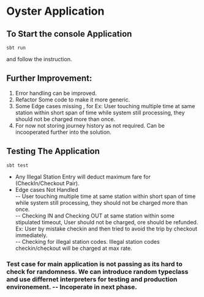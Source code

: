 # Oyster Application

## To Start the console Application
```
sbt run
```
and follow the instruction.


## Further Improvement:
1.	Error handling can be improved.
2. 	Refactor Some code to make it more generic.
3. 	Some Edge cases missing , for Ex: User touching multiple time at same station within short span of time while system still processing, they should not be charged more than once.  
4.	For now not storing journey history as not required. Can be incooperated further into the solution.     


## Testing The Application

```
sbt test
```

* Any Illegal Station Entry will deduct maximum fare for (CheckIn/Checkout Pair).
* Edge cases Not Handled  
	-- User touching multiple time at same station within short span of time while system still processing, they should not be charged more than once.  
	-- Checking IN and Checking OUT at same station within some stipulated timeout, User should not be charged, ore should be refunded. Ex: User by mistake checkin and then tried to avoid the trip by checkout immediately.  
	-- Checking for illegal station codes.  Illegal station codes checkin/checkout will be charged at max rate.
	
	
### Test case for main application is not passing as its hard to check for randomness. We can introduce random typeclass and use differnet interpreters for testing and production environement. -- Incoperate in next phase.   